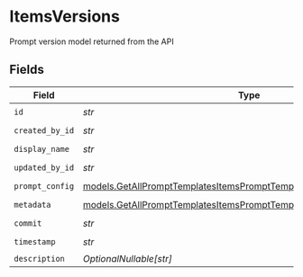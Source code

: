 # ItemsVersions

Prompt version model returned from the API


## Fields

| Field                                                                                                                                              | Type                                                                                                                                               | Required                                                                                                                                           | Description                                                                                                                                        |
| -------------------------------------------------------------------------------------------------------------------------------------------------- | -------------------------------------------------------------------------------------------------------------------------------------------------- | -------------------------------------------------------------------------------------------------------------------------------------------------- | -------------------------------------------------------------------------------------------------------------------------------------------------- |
| `id`                                                                                                                                               | *str*                                                                                                                                              | :heavy_check_mark:                                                                                                                                 | N/A                                                                                                                                                |
| `created_by_id`                                                                                                                                    | *str*                                                                                                                                              | :heavy_check_mark:                                                                                                                                 | N/A                                                                                                                                                |
| `display_name`                                                                                                                                     | *str*                                                                                                                                              | :heavy_check_mark:                                                                                                                                 | N/A                                                                                                                                                |
| `updated_by_id`                                                                                                                                    | *str*                                                                                                                                              | :heavy_check_mark:                                                                                                                                 | N/A                                                                                                                                                |
| `prompt_config`                                                                                                                                    | [models.GetAllPromptTemplatesItemsPromptTemplatesResponsePromptConfig](../models/getallprompttemplatesitemsprompttemplatesresponsepromptconfig.md) | :heavy_check_mark:                                                                                                                                 | N/A                                                                                                                                                |
| `metadata`                                                                                                                                         | [models.GetAllPromptTemplatesItemsPromptTemplatesResponseMetadata](../models/getallprompttemplatesitemsprompttemplatesresponsemetadata.md)         | :heavy_check_mark:                                                                                                                                 | N/A                                                                                                                                                |
| `commit`                                                                                                                                           | *str*                                                                                                                                              | :heavy_check_mark:                                                                                                                                 | N/A                                                                                                                                                |
| `timestamp`                                                                                                                                        | *str*                                                                                                                                              | :heavy_check_mark:                                                                                                                                 | N/A                                                                                                                                                |
| `description`                                                                                                                                      | *OptionalNullable[str]*                                                                                                                            | :heavy_minus_sign:                                                                                                                                 | N/A                                                                                                                                                |